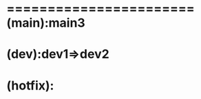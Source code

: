 =======================
(main):main3
========================
(dev):dev1=>dev2
========================
(hotfix):
=======================